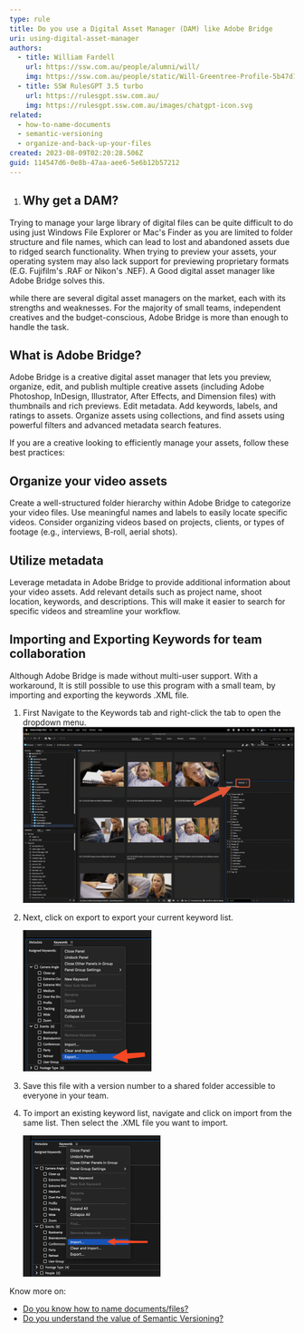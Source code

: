 ```yaml
---
type: rule
title: Do you use a Digital Asset Manager (DAM) like Adobe Bridge
uri: using-digital-asset-manager
authors:
  - title: William Fardell
    url: https://ssw.com.au/people/alumni/will/
    img: https://ssw.com.au/people/static/Will-Greentree-Profile-5b47d1b6e1f91074e10546d28020eb19.jpg
  - title: SSW RulesGPT 3.5 turbo
    url: https://rulesgpt.ssw.com.au/
    img: https://rulesgpt.ssw.com.au/images/chatgpt-icon.svg
related:
  - how-to-name-documents
  - semantic-versioning
  - organize-and-back-up-your-files
created: 2023-08-09T02:20:28.506Z
guid: 114547d6-0e8b-47aa-aee6-5e6b12b57212
---
```

1. ## Why get a DAM?

Trying to manage your large library of digital files can be quite difficult to do using just Windows File Explorer or Mac's Finder as you are limited to folder structure and file names, which can lead to lost and abandoned assets due to ridged search functionality. When trying to preview your assets, your operating system may also lack support for previewing proprietary formats (E.G. Fujifilm's .RAF or Nikon's .NEF). A Good digital asset manager like Adobe Bridge solves this.

while there are several digital asset managers on the market, each with its strengths and weaknesses. For the majority of small teams, independent creatives and the budget-conscious, Adobe Bridge is more than enough to handle the task.

## What is Adobe Bridge?

Adobe Bridge is a creative digital asset manager that lets you preview, organize, edit, and publish multiple creative assets (including Adobe Photoshop, InDesign, Illustrator, After Effects, and Dimension files) with thumbnails and rich previews. Edit metadata. Add keywords, labels, and ratings to assets. Organize assets using collections, and find assets using powerful filters and advanced metadata search features.

If you are a creative looking to efficiently manage your assets, follow these best practices:

## Organize your video assets

Create a well-structured folder hierarchy within Adobe Bridge to categorize your video files. Use meaningful names and labels to easily locate specific videos. Consider organizing videos based on projects, clients, or types of footage (e.g., interviews, B-roll, aerial shots).

## Utilize metadata

Leverage metadata in Adobe Bridge to provide additional information about your video assets. Add relevant details such as project name, shoot location, keywords, and descriptions. This will make it easier to search for specific videos and streamline your workflow.

## Importing and Exporting Keywords for team collaboration

Although Adobe Bridge is made without multi-user support. With a workaround, It is still possible to use this program with a small team, by importing and exporting the keywords .XML file.

1. First Navigate to the Keywords tab and right-click the tab to open the dropdown menu.
   ![Figure: Adobe Bridge Keywords tab location](scr-20230809-nqcl.png "Figure: Adobe Bridge Keywords tab location")

2. Next, click on export to export your current keyword list.

   ![Figure: Export keywords list](export-scr.png "Figure: Export keywords list")
3. Save this file with a version number to a shared folder accessible to everyone in your team.


4. To import an existing keyword list, navigate and click on import from the same list. Then select the .XML file you want to import.

   ![Figure: Import keywords list](import-scr.png "Figure: Import keywords list")

Know more on:

* [Do you know how to name documents/files?](https://ssw.com.au/rules/how-to-name-documents/)
* [Do you understand the value of Semantic Versioning?](https://ssw.com.au/rules/semantic-versioning/)